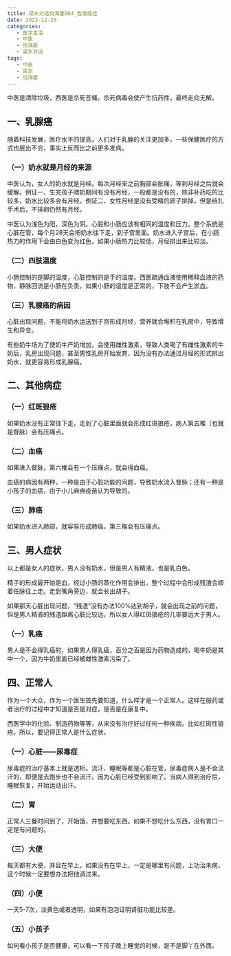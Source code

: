 ```yaml
---
title: 梁东对话倪海厦004_各类癌症
date: 2022-12-26
categories:
   - 医学生活
   - 中医
   - 倪海厦
   - 梁东对话
tags: 
   - 中医
   - 梁东
   - 倪海厦
---
```

中医是清除垃圾，西医是杀死苍蝇。杀死病毒会使产生抗药性，最终走向无解。
<!-- more -->
## 一、乳腺癌
随着科技发展，医疗水平的提高，人们对于乳腺的关注更加多，一些保健医疗的方式也层出不穷，事实上反而比之前更多发病。

### （一）奶水就是月经的来源
中医认为，女人的奶水就是月经。每次月经来之前胸部会胀痛，等到月经之后就会缓解。例证一、生完孩子喂奶期间有没有月经，一般都是没有的，除非补药吃的比较多，奶水比较多会有月经。例证二、女性月经是没有受精的卵子排掉，但是结扎手术后，不排卵仍然有月经。

中医认为浅色为阳，深色为阴。心脏和小肠应该有相同的温度和压力。整个系统是心脏在管，每个月28天会把奶水往下走，到子宫里面。奶水进入子宫后，在小肠热力的作用下会由白色变为红色，如果小肠热力比较低，月经排出来比较淡。

### （二）四肢温度
小肠控制的是脚的温度，心脏控制的是手的温度。西医疏通血液使用稀释血液的药物，静脉回流是小肠在负责，如果小肠的温度是正常的，下肢不会产生淤血。

### （三）乳腺癌的病因
心脏出现问题，不能将奶水运送到子宫形成月经，营养就会堆积在乳房中，导致增生和异变。

有些奶牛场为了使奶牛产奶增加，会使用雌性激素，导致人类喝了有雌性激素的牛奶后，乳房出现问题，甚至男性乳房开始发育，因为没有办法通过月经的形式排出奶水，就更容易形成乳腺癌。

## 二、其他病症
### （一）红斑狼疮
如果奶水没有正常往下走，走到了心脏里面就会形成红斑狼疮，病人第五椎（也就是督脉）会有压痛点。

### （二）血癌
如果进入督脉，第六椎会有一个压痛点，就会得血癌。

血癌的病因有两种，一种是由于心脏功能的问题，导致奶水流入督脉；还有一种是小孩子的血癌，由于小儿麻痹疫苗认为导致的。

### （三）肺癌
如果奶水进入肺部，就容易形成肺癌，第三椎会有压痛点。 

## 三、男人症状
以上都是女人的症状，男人没有奶水，但是男人有精液，也是乳白色。

精子的形成最开始是血，经过小肠的蒸化作用会排出，整个过程中会形成残渣会顺着任脉往上走。走到嘴角旁边，就会长出胡子。

如果那天心脏出现问题，“残渣”没有办法100%达到胡子，就会出现之前的问题，但是男人精液的残渣距离心脏比较远，所以女人得红斑狼疮的几率要远大于男人。

### （一）乳癌
男人是不会得乳癌的，如果男人得乳癌，百分之百是因为药物造成的，喝牛奶是其中一个，因为牛奶里面已经被雌性激素污染了。

## 四、正常人
作为一个大众，作为一个医生首先要知道，什么样才是一个正常人。这样在服药或者治疗的过程中才知道是否是对症，是否是在康复中。

西医学中的化验、制造药物等等，从来没有治疗好过任何一种疾病。比如红斑性狼疮。所以，要记得正常人是什么症状。

### （一）心脏——尿毒症
尿毒症的治疗基本上就是透析。流汗、睡眠等都是心脏在管，尿毒症病人是不会流汗的，即便是去跑步也不会流汗。因为心脏已经受到影响了。当病人得到治疗后，睡眠恢复，开始运动出汗。

### （二）胃
正常人三餐时间到了，开始饿，并想要吃东西。如果不想吃什么东西，没有胃口一定是有问题的。

### （三）大便
每天都有大便，并且在早上，如果没有在早上，一定是哪里有问题，上功治未病，这个时候一定要想办法把他调过来。

### （四）小便
一天5-7次，淡黄色或者透明，如果有泡泡证明肾脏功能比较差。

### （五）小孩子
如何看小孩子是否健康，可以看一下孩子晚上睡觉的时候，是不是脚丫在外面。